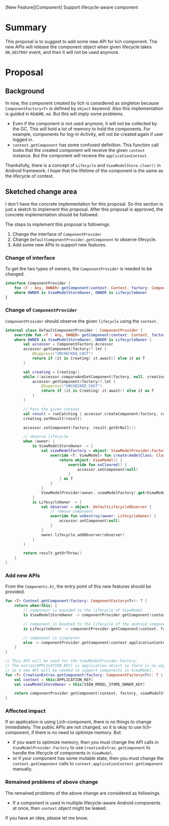 [New Feature][Component] Support lifecycle-aware component

# Summary

This proposal is to suggest to add some new API for lich component. The new APIs will release the component object when given lifecycle takes `ON_DESTROY` event, and then it will not be used anymore.

# Proposal

## Background

In now, the component created by lich is considered as singleton because `ComponentFactory<T>` is defined by `object` keyword. Also this implementation is guided in `README.md`. But this will imply some problems.

- Even if the component is not used anymore, it will not be collected by the GC. This will hold a lot of memory to hold the components. For example, components for log-in Activity, will not be created again if user logged in.
- `context.getComponent` has some confused definition. This function call looks that the created component will receive the given `context` instance. But the component will receive the `applicationContext`.

Thanksfully, there is a concept of `Lifecycle` and `ViewModelStore.clear()` in Android framework. I hope that the lifetime of the component is the same as the lifecycle of context.

## Sketched change area

I don't have the concrete implementation for this proposal. So this section is just a sketch to implement this proposal. After this proposal is approved, the concrete implementation should be followed.

The steps to implement this proposal is followings.

1. Change the interface of `ComponentProvider`
2. Change `DefaultComponentProvider.getComponent` to observe lifecycle.
3. Add some new APIs to support new features.

### Change of interface

To get the two types of owners, the `ComponentProvider` is needed to be changed.

```kotlin
interface ComponentProvider {
    fun <T : Any, OWNER> getComponent(context: Context, factory: ComponentFactory<T>, owner: OWNER?) : T
    where OWNER is ViewModelStoreOwner, OWNER is LifecycleOwner
}
```

### Change of `ComponentProvider`

`ComponentProvider` should observe the given `lifecycle` using the `context`.

```kotlin
internal class DefaultComponentProvider : ComponentProvider {
    override fun <T : Any, OWNER> getComponent(context: Context, factory: ComponentFactory<T>, owner: OWNER?) : T 
    where OWNER is ViewModelStoreOwner, OWNER is LifecycleOwner {
        val accessor = ComponentFactory.Accessor
        accessor.getComponent(factory)?.let {
            @Suppress("UNCHECKED_CAST")
            return if (it is Creating) it.await() else it as T
        }

        val creating = Creating()
        while (!accessor.compareAndSetComponent(factory, null, creating)) {
            accessor.getComponent(factory)?.let {
                @Suppress("UNCHECKED_CAST")
                return if (it is Creating) it.await() else it as T
            }
        }

        // Pass the given context
        val result = runCatching { accessor.createComponent(factory, context) }
        creating.setResult(result)

        accessor.setComponent(factory, result.getOrNull())

        // observe lifecycle
        when (owner) {
            is ViewModelStoreOwner -> {
                val viewModelFactory = object: ViewModelProvider.Factory {
                    override <T: ViewModel> fun create(modelClass: Class<T>) {
                        return object: ViewModel() {
                            override fun onCleared() {
                                accessor.setComponent(null)
                            }
                        } as T
                    }
                }
                ViewModelProvider(owner, viewModelFactory).get<ViewModel>()
            }
            is LifecycleOwner -> {
                val observer = object: DefaultLifecycleObserver {
                    // remove component
                    override fun onDestroy(owner: LifecycleOwner) {
                        accessor.setComponent(null)
                    }
                }
                owner.lifecycle.addObserver(observer)
            } 
        }

        return result.getOrThrow()
    }
}
```

### Add new APIs

From the `Components.kt`, the entry point of this new features should be provided.

```kotlin
fun <T> Context.getComponent(factory: ComponentFactory<T>): T {
    return when(this) {
        // component is bounded to the lifecycle of ViewModel
        is ViewModelStoreOwner -> componentProvider.getComponent(context.applicationContext, factory, this)

        // component is boudned to the lifecycle of the android component
        is LifecycleOwner -> componentProvider.getComponent(context, factory, this)

        // component is singleton
        else -> componentProvider.getComponent(context.applicationContext, factory, null)
    }
}

// This API will be used for the ViewModelProvider.Factory. 
// The extras[APPLICATION_KEY] is application object so there is no way to determine whether the given context is bounded to lifecylce.
// So a new API will be needed to support components in ViewModel.
fun <T> CreationExtras.getComponent(factory: ComponentFactory<T>): T {
    val context = this[APPLICATION_KEY]
    val viewModelStoreOwner = this[VIEW_MODEL_STORE_OWNER_KEY]

    return componentProvider.getComponent(context, factory, viewModelStoreOwner)
}
```

### Affected impact

If an application is using Lich-component, there is no things to change immediately. The public APIs are not changed, so it is okay to use lich-component, if there is no need to optimize memory. But:

- if you want to optimize memory, then you must change the API calls in `ViewModelProvider.Factory` to use `CreationExtras.getComponent` to handle the lifecycle of components in `ViewModel`.
- or if your component has some mutable state, then you must change the `context.getComponent` calls to `context.applicationContext.getComponent` manually.

### Remained problems of above change

The remained problems of the above change are considered as followings.

- If a component is used in multiple lifecycle-aware Android components at once, then `context` object might be leaked.

If you have an idea, please let me know.